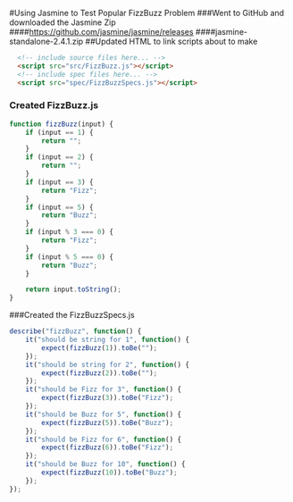 #Using Jasmine to Test Popular FizzBuzz Problem
###Went to GitHub and downloaded the Jasmine Zip
####https://github.com/jasmine/jasmine/releases
####jasmine-standalone-2.4.1.zip
##Updated HTML to link scripts about to make
```html
  <!-- include source files here... -->
  <script src="src/FizzBuzz.js"></script>
  <!-- include spec files here... -->
  <script src="spec/FizzBuzzSpecs.js"></script>
```
### Created FizzBuzz.js
```js
function fizzBuzz(input) {
    if (input == 1) {
        return "";
    }
    if (input == 2) {
        return "";
    }
    if (input == 3) {
        return "Fizz";
    }
    if (input == 5) {
        return "Buzz";
    }
    if (input % 3 === 0) {
        return "Fizz";
    }
    if (input % 5 === 0) {
        return "Buzz";
    }

    return input.toString();
}
```
###Created the FizzBuzzSpecs.js
```js
describe("fizzBuzz", function() {
    it("should be string for 1", function() {
        expect(fizzBuzz(1)).toBe("");
    });
    it("should be string for 2", function() {
        expect(fizzBuzz(2)).toBe("");
    });
    it("should be Fizz for 3", function() {
        expect(fizzBuzz(3)).toBe("Fizz");
    });
    it("should be Buzz for 5", function() {
        expect(fizzBuzz(5)).toBe("Buzz");
    });
    it("should be Fizz for 6", function() {
        expect(fizzBuzz(6)).toBe("Fizz");
    });
    it("should be Buzz for 10", function() {
        expect(fizzBuzz(10)).toBe("Buzz");
    });
});
```

